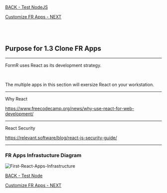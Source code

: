 
<!-- ------------------------------------------------------------------------- -->

<div class="page-back">

[BACK - Test NodeJS](/Setup/purposes/pfr0102_Test-Node.md)
</div><div class="page-next">

[Customize FR Apps - NEXT](/Setup/purposes/pfr0104_Build-Custom-React-App.md)
</div><div style="margin-top:35px">&nbsp;</div>
 
<!-- ------------------------------------------------------------------------- -->

## Purpose for 1.3 Clone FR Apps

----

FormR uses React as its development strategy.

<br/>

The multiple apps in this section will exersize React on your workstation.

----
Why React

https://www.freecodecamp.org/news/why-use-react-for-web-development/

----
React Security

https://relevant.software/blog/react-js-security-guide/

----

### FR Apps Infrastucture Diagram

![First-React-Apps-Infrastructure](/images/fr0102-51_Simple-React-Apps-Infrastructure.png "First-React-Apps-Infrastructure")


<!-- ------------------------------------------------------------------------- -->

<div class="page-back">

[BACK - Test Node](/Setup/purposes/pfr0102_Test-Node.md)
</div><div class="page-next">

[Customize FR Apps - NEXT](/Setup/purposes/pfr0104_Build-Custom-React-App.md)
</div>
<!-- ------------------------------------------------------------------------- -->
